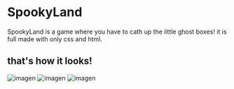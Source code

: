 # SpookyLand
SpookyLand is a game where you have to cath up the little ghost boxes! it is full made with only css and html.

that's how it looks!
------------------------------------------------------------------------------------------------------------------
![imagen](https://user-images.githubusercontent.com/83962875/194673504-52376d32-9bd7-4725-9939-8d2c74735a80.png)
![imagen](https://user-images.githubusercontent.com/83962875/194673515-21e3f02b-431a-41bb-a5a9-b1fdc1765241.png)
![imagen](https://user-images.githubusercontent.com/83962875/194673642-77cf2324-9e77-4a27-9ba7-bd84422e6efc.png)


